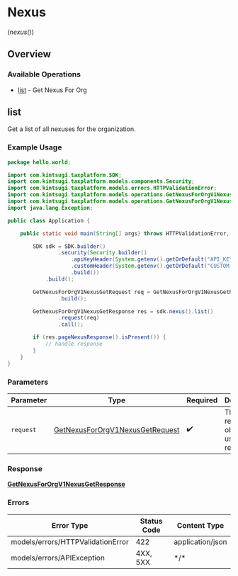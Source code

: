 # Nexus
(*nexus()*)

## Overview

### Available Operations

* [list](#list) - Get Nexus For Org

## list

Get a list of all nexuses for the organization.

### Example Usage

<!-- UsageSnippet language="java" operationID="get_nexus_for_org_v1_nexus_get" method="get" path="/v1/nexus" -->
```java
package hello.world;

import com.kintsugi.taxplatform.SDK;
import com.kintsugi.taxplatform.models.components.Security;
import com.kintsugi.taxplatform.models.errors.HTTPValidationError;
import com.kintsugi.taxplatform.models.operations.GetNexusForOrgV1NexusGetRequest;
import com.kintsugi.taxplatform.models.operations.GetNexusForOrgV1NexusGetResponse;
import java.lang.Exception;

public class Application {

    public static void main(String[] args) throws HTTPValidationError, Exception {

        SDK sdk = SDK.builder()
                .security(Security.builder()
                    .apiKeyHeader(System.getenv().getOrDefault("API_KEY_HEADER", ""))
                    .customHeader(System.getenv().getOrDefault("CUSTOM_HEADER", ""))
                    .build())
            .build();

        GetNexusForOrgV1NexusGetRequest req = GetNexusForOrgV1NexusGetRequest.builder()
                .build();

        GetNexusForOrgV1NexusGetResponse res = sdk.nexus().list()
                .request(req)
                .call();

        if (res.pageNexusResponse().isPresent()) {
            // handle response
        }
    }
}
```

### Parameters

| Parameter                                                                                     | Type                                                                                          | Required                                                                                      | Description                                                                                   |
| --------------------------------------------------------------------------------------------- | --------------------------------------------------------------------------------------------- | --------------------------------------------------------------------------------------------- | --------------------------------------------------------------------------------------------- |
| `request`                                                                                     | [GetNexusForOrgV1NexusGetRequest](../../models/operations/GetNexusForOrgV1NexusGetRequest.md) | :heavy_check_mark:                                                                            | The request object to use for the request.                                                    |

### Response

**[GetNexusForOrgV1NexusGetResponse](../../models/operations/GetNexusForOrgV1NexusGetResponse.md)**

### Errors

| Error Type                        | Status Code                       | Content Type                      |
| --------------------------------- | --------------------------------- | --------------------------------- |
| models/errors/HTTPValidationError | 422                               | application/json                  |
| models/errors/APIException        | 4XX, 5XX                          | \*/\*                             |